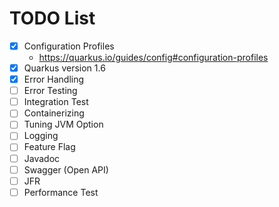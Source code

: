 # TODO List

-[x] Configuration Profiles
    - https://quarkus.io/guides/config#configuration-profiles
-[x] Quarkus version 1.6
-[x] Error Handling
 -[ ] Error Testing
-[ ] Integration Test
-[ ] Containerizing
-[ ] Tuning JVM Option 
-[ ] Logging
-[ ] Feature Flag
-[ ] Javadoc
-[ ] Swagger (Open API)
-[ ] JFR
-[ ] Performance Test
